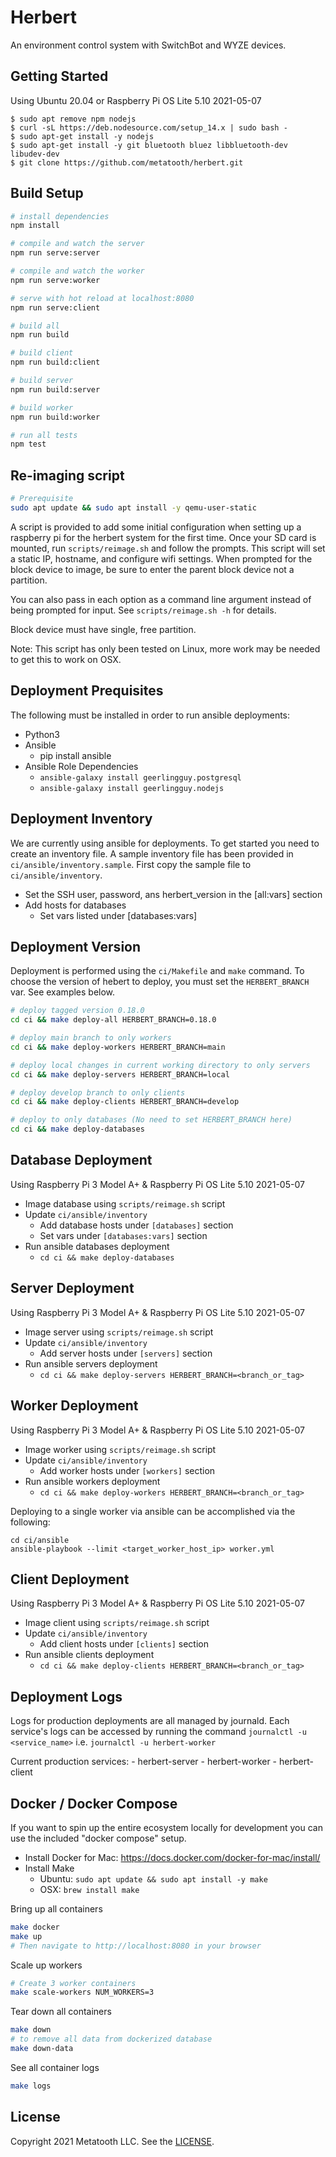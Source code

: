 # Herbert

An environment control system with SwitchBot and WYZE devices.

## Getting Started

Using Ubuntu 20.04 or Raspberry Pi OS Lite 5.10 2021-05-07

```
$ sudo apt remove npm nodejs
$ curl -sL https://deb.nodesource.com/setup_14.x | sudo bash -
$ sudo apt-get install -y nodejs
$ sudo apt-get install -y git bluetooth bluez libbluetooth-dev libudev-dev
$ git clone https://github.com/metatooth/herbert.git
```

## Build Setup

``` bash
# install dependencies
npm install

# compile and watch the server
npm run serve:server

# compile and watch the worker
npm run serve:worker

# serve with hot reload at localhost:8080
npm run serve:client

# build all
npm run build

# build client
npm run build:client

# build server
npm run build:server

# build worker
npm run build:worker

# run all tests
npm test
```

## Re-imaging script

```bash
# Prerequisite
sudo apt update && sudo apt install -y qemu-user-static
```

A script is provided to add some initial configuration when setting up
a raspberry pi for the herbert system for the first time. Once your SD card
is mounted, run `scripts/reimage.sh` and follow the prompts. This script will
set a static IP, hostname, and configure wifi settings. When prompted for the
block device to image, be sure to enter the parent block device not a partition.

You can also pass in each option as a command line argument instead of being
prompted for input. See `scripts/reimage.sh -h` for details.

Block device must have single, free partition.

Note: This script has only been tested on Linux, more work may be needed to
get this to work on OSX.

## Deployment Prequisites

The following must be installed in order to run ansible deployments:

- Python3
- Ansible
    - pip install ansible
- Ansible Role Dependencies
    - `ansible-galaxy install geerlingguy.postgresql`
    - `ansible-galaxy install geerlingguy.nodejs`

## Deployment Inventory

We are currently using ansible for deployments. To get started you need to
create an inventory file. A sample inventory file has been provided in
`ci/ansible/inventory.sample`. First copy the sample file to
`ci/ansible/inventory`.

- Set the SSH user, password, ans herbert_version in the [all:vars] section
- Add hosts for databases
    - Set vars listed under [databases:vars]

## Deployment Version

Deployment is performed using the `ci/Makefile` and `make` command. To choose
the version of hebert to deploy, you must set the `HERBERT_BRANCH` var. See
examples below.

```bash
# deploy tagged version 0.18.0
cd ci && make deploy-all HERBERT_BRANCH=0.18.0

# deploy main branch to only workers
cd ci && make deploy-workers HERBERT_BRANCH=main

# deploy local changes in current working directory to only servers
cd ci && make deploy-servers HERBERT_BRANCH=local

# deploy develop branch to only clients
cd ci && make deploy-clients HERBERT_BRANCH=develop

# deploy to only databases (No need to set HERBERT_BRANCH here)
cd ci && make deploy-databases
```

## Database Deployment

Using Raspberry Pi 3 Model A+ & Raspberry Pi OS Lite 5.10 2021-05-07

- Image database using `scripts/reimage.sh` script
- Update `ci/ansible/inventory`
    - Add database hosts under `[databases]` section
    - Set vars under `[databases:vars]` section
- Run ansible databases deployment
    - `cd ci && make deploy-databases`

## Server Deployment

Using Raspberry Pi 3 Model A+ & Raspberry Pi OS Lite 5.10 2021-05-07

- Image server using `scripts/reimage.sh` script
- Update `ci/ansible/inventory`
    - Add server hosts under `[servers]` section
- Run ansible servers deployment
    - `cd ci && make deploy-servers HERBERT_BRANCH=<branch_or_tag>`

## Worker Deployment

Using Raspberry Pi 3 Model A+ & Raspberry Pi OS Lite 5.10 2021-05-07

- Image worker using `scripts/reimage.sh` script
- Update `ci/ansible/inventory`
    - Add worker hosts under `[workers]` section
- Run ansible workers deployment
    - `cd ci && make deploy-workers HERBERT_BRANCH=<branch_or_tag>`

Deploying to a single worker via ansible can be accomplished via the following:

```
cd ci/ansible
ansible-playbook --limit <target_worker_host_ip> worker.yml
```

## Client Deployment

Using Raspberry Pi 3 Model A+ & Raspberry Pi OS Lite 5.10 2021-05-07

- Image client using `scripts/reimage.sh` script
- Update `ci/ansible/inventory`
    - Add client hosts under `[clients]` section
- Run ansible clients deployment
    - `cd ci && make deploy-clients HERBERT_BRANCH=<branch_or_tag>`

## Deployment Logs
Logs for production deployments are all managed by journald. Each service's
logs can be accessed by running the command `journalctl -u <service_name>`
i.e. `journalctl -u herbert-worker`

Current production services:
    - herbert-server
    - herbert-worker
    - herbert-client

## Docker / Docker Compose

If you want to spin up the entire ecosystem locally for development you can
use the included "docker compose" setup.

- Install Docker for Mac: https://docs.docker.com/docker-for-mac/install/
- Install Make
    - Ubuntu: `sudo apt update && sudo apt install -y make`
    - OSX: `brew install make`

Bring up all containers

```bash
make docker
make up
# Then navigate to http://localhost:8080 in your browser
```

Scale up workers

```bash
# Create 3 worker containers
make scale-workers NUM_WORKERS=3
```

Tear down all containers

```bash
make down
# to remove all data from dockerized database
make down-data
```

See all container logs

```bash
make logs
```

## License

Copyright 2021 Metatooth LLC. See the [LICENSE](LICENSE).
